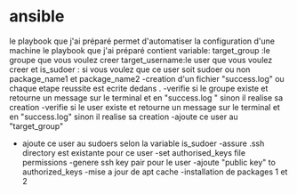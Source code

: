 # ansible
le playbook que j'ai préparé  permet d'automatiser la configuration d'une machine
le playbook que j'ai préparé  contient  variable:
target_group :le groupe que vous voulez creer 
target_username:le user que vous voulez creer 
et is_sudoer : si vous voulez que ce user soit sudoer ou non 
package_name1 et package_name2
-creation d'un fichier "success.log" ou chaque etape reussite est ecrite dedans .
-verifie si le groupe existe et retourne un message sur le terminal et en "success.log "
sinon il realise sa creation 
-verifie si le user existe et retourne un message sur le terminal et en "success.log" 
sinon il realise sa creation
-ajoute ce user au "target_group"
- ajoute ce user au sudoers selon la variable is_sudoer 
-assure .ssh directory est existante pour ce user 
-set authorised_keys file permissions 
-genere ssh key pair pour le user 
-ajoute "public key" to authorized_keys 
-mise a jour de apt cache 
-installation de packages 1 et 2
